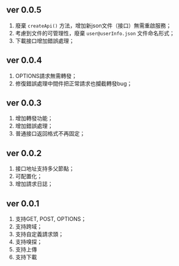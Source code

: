 ## ver 0.0.5

1. 廢棄 `createApi()` 方法，增加新json文件（接口）無需重啟服務；
2. 考慮到文件的可管理性，廢棄 `user@userInfo.json` 文件命名形式；
3. 下載接口增加錯誤處理；

## ver 0.0.4

1. OPTIONS請求無需轉發；
2. 修復錯誤處理中間件把正常請求也攔截轉發bug；

## ver 0.0.3

1. 增加轉發功能；
2. 增加錯誤處理；
3. 普通接口返回格式不再固定；

## ver 0.0.2

1. 接口地址支持多父節點；
2. 可配置化；
3. 增加請求日誌；

## ver 0.0.1

1. 支持GET, POST, OPTIONS；
2. 支持跨域；
3. 支持自定義請求頭；
4. 支持嗅探；
5. 支持上傳
6. 支持下載